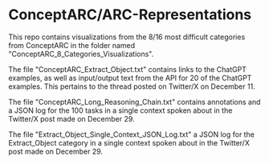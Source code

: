 # ConceptARC/ARC-Representations


This repo contains visualizations from the 8/16 most difficult categories from ConceptARC in the folder named "ConceptARC_8_Categories_Visualizations".

The file "ConceptARC_Extract_Object.txt" contains links to the ChatGPT examples, as well as input/output text from the API for 20 of the ChatGPT examples. This pertains to the thread posted on Twitter/X on December 11.

The file "ConceptARC_Long_Reasoning_Chain.txt" contains annotations and a JSON log for the 100 tasks in a single context spoken about in the Twitter/X post made on December 29.

The file "Extract_Object_Single_Context_JSON_Log.txt" a JSON log for the Extract_Object category in a single context spoken about in the Twitter/X post made on December 29.

